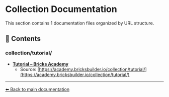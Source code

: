 # Collection Documentation

This section contains 1 documentation files organized by URL structure.

## 📄 Contents

### collection/tutorial/

- **[Tutorial – Bricks Academy](Tutorial_–_Bricks_Academy.md)**
  - Source: [https://academy.bricksbuilder.io/collection/tutorial/](https://academy.bricksbuilder.io/collection/tutorial/)


---

[⬅️ Back to main documentation](../README.md)
